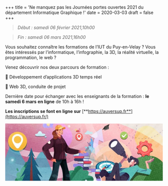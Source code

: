 +++
title = 'Ne manquez pas les Journées portes ouvertes 2021 du département Informatique Graphique !'
date = 2020-03-03
draft = false
+++

> _Début : samedi 06 février 2021,10h00_

> _Fin : samedi 06 mars 2021,16h00_

Vous souhaitez connaître les formations de l’IUT du Puy-en-Velay ? Vous êtes intéressés par l’informatique, l’infographie, la 3D, la réalité virtuelle, la programmation, le web ?

Venez découvrir nos deux parcours de formation :

📌 Développement d’applications 3D temps réel

📌 Web 3D, conduite de projet

Dernière date pour échanger avec les enseignants de la formation : **le samedi 6 mars** **en ligne** de 10h à 16h !

**Les inscriptions se font en ligne sur** [**https://auversup.fr**](https://auversup.fr/)

![](img/JPO_2021_bandeau_UCA_1215x441-768x279%20(1).jpg)
